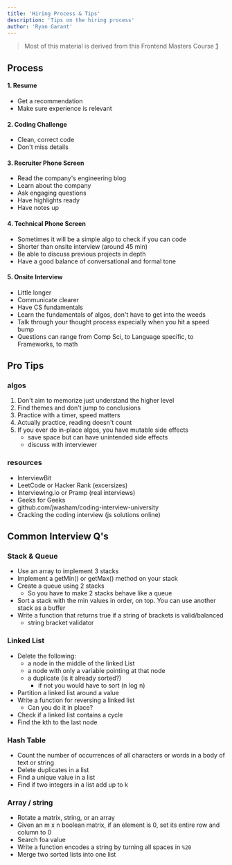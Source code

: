 ```yaml
---
title: 'Hiring Process & Tips'
description: 'Tips on the hiring process'
author: 'Ryan Garant'
---
```


<article id="1">

> Most of this material is derived from this Frontend Masters Course [1]

## Process

#### 1. Resume

-   Get a recommendation
-   Make sure experience is relevant

#### 2. Coding Challenge

-   Clean, correct code
-   Don't miss details

#### 3. Recruiter Phone Screen

-   Read the company's engineering blog
-   Learn about the company
-   Ask engaging questions
-   Have highlights ready
-   Have notes up

#### 4. Technical Phone Screen

-   Sometimes it will be a simple algo to check if you can code
-   Shorter than onsite interview (around 45 min)
-   Be able to discuss previous projects in depth
-   Have a good balance of conversational and formal tone

#### 5. Onsite Interview

-   Little longer
-   Communicate clearer
-   Have CS fundamentals
-   Learn the fundamentals of algos, don't have to get into the weeds
-   Talk through your thought process especially when you hit a speed bump
-   Questions can range from Comp Sci, to Language specific, to Frameworks, to math

</article>

<article id="2">

## Pro Tips

### algos

1.  Don't aim to memorize just understand the higher level
2.  Find themes and don't jump to conclusions
3.  Practice with a timer, speed matters
4.  Actually practice, reading doesn't count
5.  If you ever do in-place algos, you have mutable side effects
    -   save space but can have unintended side effects
    -   discuss with interviewer

### resources

-   InterviewBit
-   LeetCode or Hacker Rank (excersizes)
-   Interviewing.io or Pramp (real interviews)
-   Geeks for Geeks
-   github.com/jwasham/coding-interview-university
-   Cracking the coding interview (js solutions online)

</article>

<article id="3">

## Common Interview Q's

### Stack & Queue

-   Use an array to implement 3 stacks
-   Implement a getMin() or getMax() method on your stack
-   Create a queue using 2 stacks
    -   So you have to make 2 stacks behave like a queue
-   Sort a stack with the min values in order, on top. You can use another stack as a buffer
-   Write a function that returns true if a string of brackets is valid/balanced
    -   string bracket validator

### Linked List

-   Delete the following:
    -   a node in the middle of the linked List
    -   a node with only a variable pointing at that node
    -   a duplicate (is it already sorted?)
        -   if not you would have to sort (n log n)
-   Partition a linked list around a value
-   Write a function for reversing a linked list
    -   Can you do it in place?
-   Check if a linked list contains a cycle
-   Find the kth to the last node

### Hash Table

-   Count the number of occurrences of all characters or words in a body of text or string
-   Delete duplicates in a list
-   Find a unique value in a list
-   Find if two integers in a list add up to k

### Array / string

-   Rotate a matrix, string, or an array
-   Given an m x n boolean matrix, if an element is 0, set its entire row and column to 0
-   Search foa value
-   Write a function encodes a string by turning all spaces in `%20`
-   Merge two sorted lists into one list
    </article>

[1]: https://frontendmasters.com/courses/data-structures-interviews/
